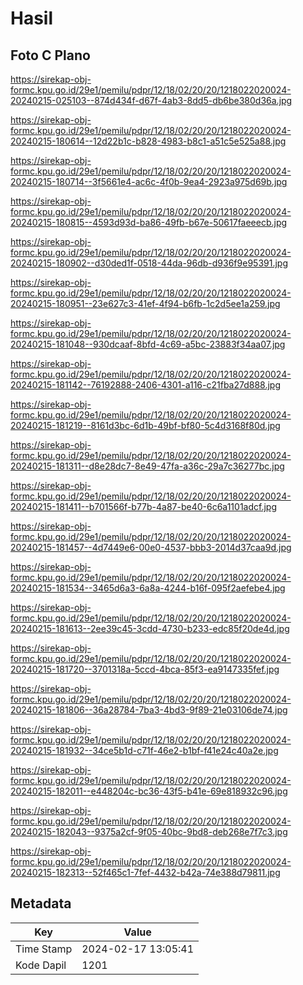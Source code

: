 # Hasil

## Foto C Plano

https://sirekap-obj-formc.kpu.go.id/29e1/pemilu/pdpr/12/18/02/20/20/1218022020024-20240215-025103--874d434f-d67f-4ab3-8dd5-db6be380d36a.jpg

https://sirekap-obj-formc.kpu.go.id/29e1/pemilu/pdpr/12/18/02/20/20/1218022020024-20240215-180614--12d22b1c-b828-4983-b8c1-a51c5e525a88.jpg

https://sirekap-obj-formc.kpu.go.id/29e1/pemilu/pdpr/12/18/02/20/20/1218022020024-20240215-180714--3f5661e4-ac6c-4f0b-9ea4-2923a975d69b.jpg

https://sirekap-obj-formc.kpu.go.id/29e1/pemilu/pdpr/12/18/02/20/20/1218022020024-20240215-180815--4593d93d-ba86-49fb-b67e-50617faeeecb.jpg

https://sirekap-obj-formc.kpu.go.id/29e1/pemilu/pdpr/12/18/02/20/20/1218022020024-20240215-180902--d30ded1f-0518-44da-96db-d936f9e95391.jpg

https://sirekap-obj-formc.kpu.go.id/29e1/pemilu/pdpr/12/18/02/20/20/1218022020024-20240215-180951--23e627c3-41ef-4f94-b6fb-1c2d5ee1a259.jpg

https://sirekap-obj-formc.kpu.go.id/29e1/pemilu/pdpr/12/18/02/20/20/1218022020024-20240215-181048--930dcaaf-8bfd-4c69-a5bc-23883f34aa07.jpg

https://sirekap-obj-formc.kpu.go.id/29e1/pemilu/pdpr/12/18/02/20/20/1218022020024-20240215-181142--76192888-2406-4301-a116-c21fba27d888.jpg

https://sirekap-obj-formc.kpu.go.id/29e1/pemilu/pdpr/12/18/02/20/20/1218022020024-20240215-181219--8161d3bc-6d1b-49bf-bf80-5c4d3168f80d.jpg

https://sirekap-obj-formc.kpu.go.id/29e1/pemilu/pdpr/12/18/02/20/20/1218022020024-20240215-181311--d8e28dc7-8e49-47fa-a36c-29a7c36277bc.jpg

https://sirekap-obj-formc.kpu.go.id/29e1/pemilu/pdpr/12/18/02/20/20/1218022020024-20240215-181411--b701566f-b77b-4a87-be40-6c6a1101adcf.jpg

https://sirekap-obj-formc.kpu.go.id/29e1/pemilu/pdpr/12/18/02/20/20/1218022020024-20240215-181457--4d7449e6-00e0-4537-bbb3-2014d37caa9d.jpg

https://sirekap-obj-formc.kpu.go.id/29e1/pemilu/pdpr/12/18/02/20/20/1218022020024-20240215-181534--3465d6a3-6a8a-4244-b16f-095f2aefebe4.jpg

https://sirekap-obj-formc.kpu.go.id/29e1/pemilu/pdpr/12/18/02/20/20/1218022020024-20240215-181613--2ee39c45-3cdd-4730-b233-edc85f20de4d.jpg

https://sirekap-obj-formc.kpu.go.id/29e1/pemilu/pdpr/12/18/02/20/20/1218022020024-20240215-181720--3701318a-5ccd-4bca-85f3-ea9147335fef.jpg

https://sirekap-obj-formc.kpu.go.id/29e1/pemilu/pdpr/12/18/02/20/20/1218022020024-20240215-181806--36a28784-7ba3-4bd3-9f89-21e03106de74.jpg

https://sirekap-obj-formc.kpu.go.id/29e1/pemilu/pdpr/12/18/02/20/20/1218022020024-20240215-181932--34ce5b1d-c71f-46e2-b1bf-f41e24c40a2e.jpg

https://sirekap-obj-formc.kpu.go.id/29e1/pemilu/pdpr/12/18/02/20/20/1218022020024-20240215-182011--e448204c-bc36-43f5-b41e-69e818932c96.jpg

https://sirekap-obj-formc.kpu.go.id/29e1/pemilu/pdpr/12/18/02/20/20/1218022020024-20240215-182043--9375a2cf-9f05-40bc-9bd8-deb268e7f7c3.jpg

https://sirekap-obj-formc.kpu.go.id/29e1/pemilu/pdpr/12/18/02/20/20/1218022020024-20240215-182313--52f465c1-7fef-4432-b42a-74e388d79811.jpg


## Metadata

| Key        | Value               |
| ---------- | ------------------- |
| Time Stamp | 2024-02-17 13:05:41 |
| Kode Dapil | 1201                |



